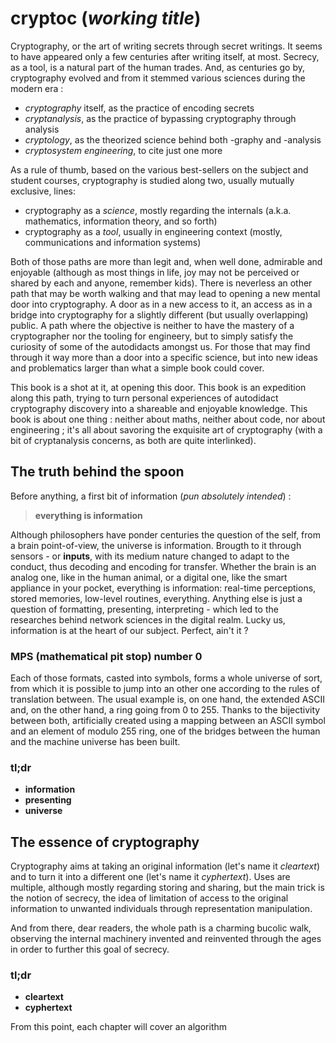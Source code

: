 # cryptoc (*working title*)

Cryptography, or the art of writing secrets through secret writings. It seems to have appeared only a few centuries after writing itself, at most. Secrecy, as a tool, is a natural part of the human trades. And, as centuries go by, cryptography evolved and from it stemmed various sciences during the modern era :
* *cryptography* itself, as the practice of encoding secrets
* *cryptanalysis*, as the practice of bypassing cryptography through analysis
* *cryptology*, as the theorized science behind both -graphy and -analysis
* *cryptosystem engineering*, to cite just one more

As a rule of thumb, based on the various best-sellers on the subject and student courses, cryptography is studied along two, usually mutually exclusive, lines:
* cryptography as a *science*, mostly regarding the internals (a.k.a. mathematics, information theory, and so forth)
* cryptography as a *tool*, usually in engineering context (mostly, communications and information systems)

Both of those paths are more than legit and, when well done, admirable and enjoyable (although as most things in life, joy may not be perceived or shared by each and anyone, remember kids). There is neverless an other path that may be worth walking and that may lead to opening a new mental door into cryptography. A door as in a new access to it, an access as in a bridge into cryptography for a slightly different (but usually overlapping) public. A path where the objective is neither to have the mastery of a cryptographer nor the tooling for engineery, but to simply satisfy the curiosity of some of the autodidacts amongst us. For those that may find through it way more than a door into a specific science, but into new ideas and problematics larger than what a simple book could cover.

This book is a shot at it, at opening this door. This book is an expedition along this path, trying to turn personal experiences of autodidact cryptography discovery into a shareable and enjoyable knowledge. This book is about one thing : neither about maths, neither about code, nor about engineering ; it's all about savoring the exquisite art of cryptography (with a bit of cryptanalysis concerns, as both are quite interlinked).


## The truth behind the spoon

Before anything, a first bit of information (*pun absolutely intended*) :
> **everything is information**

Although philosophers have ponder centuries the question of the self, from a brain point-of-view, the universe is information. Brougth to it through sensors - or **inputs**, with its medium nature changed to adapt to the conduct, thus decoding and encoding for transfer. Whether the brain is an analog one, like in the human animal, or a digital one, like the smart appliance in your pocket, everything is information: real-time perceptions, stored memories, low-level routines, everything. Anything else is just a question of formatting, presenting, interpreting - which led to the researches behind network sciences in the digital realm. Lucky us, information is at the heart of our subject. Perfect, ain't it ?

### MPS (mathematical pit stop) number 0

Each of those formats, casted into symbols, forms a whole universe of sort, from which it is possible to jump into an other one according to the rules of translation between. The usual example is, on one hand, the extended ASCII and, on the other hand, a ring going from 0 to 255. Thanks to the bijectivity between both, artificially created using a mapping between an ASCII symbol and an element of modulo 255 ring, one of the bridges between the human and the machine universe has been built.

### tl;dr
* **information**
* **presenting**
* **universe**


## The essence of cryptography

Cryptography aims at taking an original information (let's name it *cleartext*) and to turn it into a different one (let's name it *cyphertext*). Uses are multiple, although mostly regarding storing and sharing, but the main trick is the notion of secrecy, the idea of limitation of access to the original information to unwanted individuals through representation manipulation.

And from there, dear readers, the whole path is a charming bucolic walk, observing the internal machinery invented and reinvented through the ages in order to further this goal of secrecy.

### tl;dr
* **cleartext**
* **cyphertext**


From this point, each chapter will cover an algorithm 
